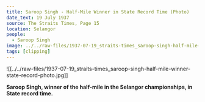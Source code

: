 ```yaml
---
title: Saroop Singh - Half-Mile Winner in State Record Time (Photo)
date_text: 19 July 1937
source: The Straits Times, Page 15
location: Selangor
people:
  - Saroop Singh
image: ../../raw-files/1937-07-19_straits-times_saroop-singh-half-mile-winner-state-record-photo.jpg
tags: [clipping]
---
```


![[../../raw-files/1937-07-19_straits-times_saroop-singh-half-mile-winner-state-record-photo.jpg]]

**Saroop Singh, winner of the half-mile in the Selangor championships, in State record time.**